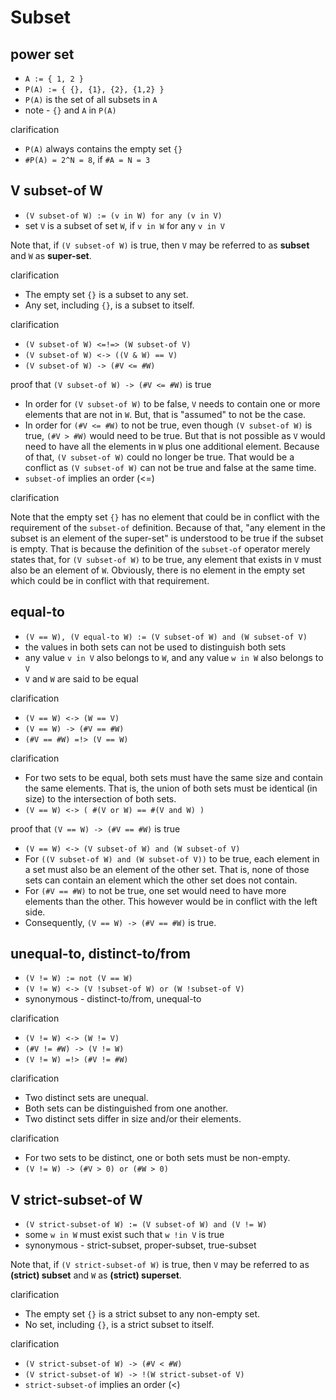 
<!-- ======================================================================= -->
# Subset

<!-- ======================================================================= -->
## power set

* `A := { 1, 2 }`
* `P(A) := { {}, {1}, {2}, {1,2} }`
* `P(A)` is the set of all subsets in `A`
* note - `{}` and `A` in `P(A)`

clarification

* `P(A)` always contains the empty set `{}`
* `#P(A) = 2^N = 8`, if `#A = N = 3`

<!-- ======================================================================= -->
## V subset-of W

* `(V subset-of W) := (v in W) for any (v in V)`
* set `V` is a subset of set `W`, if `v in W` for any `v in V`

Note that, if `(V subset-of W)` is true,
then `V` may be referred to as **subset**
and `W` as **super-set**.

clarification

* The empty set `{}` is a subset to any set.
* Any set, including `{}`, is a subset to itself.

clarification

* `(V subset-of W) <=!=> (W subset-of V)`
* `(V subset-of W) <-> ((V & W) == V)`
* `(V subset-of W) -> (#V <= #W)`

proof that `(V subset-of W) -> (#V <= #W)` is true

* In order for `(V subset-of W)` to be false, `V` needs to contain one or more
  elements that are not in `W`. But, that is "assumed" to not be the case.
* In order for `(#V <= #W)` to not be true, even though `(V subset-of W)` is
  true, `(#V > #W)` would need to be true. But that is not possible as `V`
  would need to have all the elements in `W` plus one additional element.
  Because of that, `(V subset-of W)` could no longer be true. That would be a
  conflict as `(V subset-of W)` can not be true and false at the same time.
* `subset-of` implies an order (<=)

clarification

Note that the empty set `{}` has no element that could be in conflict with the
requirement of the `subset-of` definition. Because of that, "any element in the
subset is an element of the super-set" is understood to be true if the subset
is empty. That is because the definition of the `subset-of` operator merely
states that, for `(V subset-of W)` to be true, any element that exists in `V`
must also be an element of `W`. Obviously, there is no element in the empty
set which could be in conflict with that requirement.

<!-- ======================================================================= -->
## equal-to

* `(V == W), (V equal-to W) := (V subset-of W) and (W subset-of V)`
* the values in both sets can not be used to distinguish both sets
* any value `v in V` also belongs to `W`, and
  any value `w in W` also belongs to `V`
* `V` and `W` are said to be equal

clarification

* `(V == W) <-> (W == V)`
* `(V == W) -> (#V == #W)`
* `(#V == #W) =!> (V == W)`

clarification

* For two sets to be equal, both sets must have the same size and contain the
  same elements. That is, the union of both sets must be identical (in size)
  to the intersection of both sets.
* `(V == W) <-> ( #(V or W) == #(V and W) )`

proof that `(V == W) -> (#V == #W)` is true

* `(V == W) <-> (V subset-of W) and (W subset-of V)`
* For `((V subset-of W) and (W subset-of V))` to be true, each element in
  a set must also be an element of the other set. That is, none of those
  sets can contain an element which the other set does not contain.
* For `(#V == #W)` to not be true, one set would need to have more elements
  than the other. This however would be in conflict with the left side.
* Consequently, `(V == W) -> (#V == #W)` is true.

<!-- ======================================================================= -->
## unequal-to, distinct-to/from

* `(V != W) := not (V == W)`
* `(V != W) <-> (V !subset-of W) or (W !subset-of V)`
* synonymous - distinct-to/from, unequal-to

clarification

* `(V != W) <-> (W != V)`
* `(#V != #W) -> (V != W)`
* `(V != W) =!> (#V != #W)`

clarification

* Two distinct sets are unequal.
* Both sets can be distinguished from one another.
* Two distinct sets differ in size and/or their elements.

clarification

* For two sets to be distinct, one or both sets must be non-empty.
* `(V != W) -> (#V > 0) or (#W > 0)`

<!-- ======================================================================= -->
## V strict-subset-of W

* `(V strict-subset-of W) := (V subset-of W) and (V != W)`
* some `w in W` must exist such that `w !in V` is true
* synonymous - strict-subset, proper-subset, true-subset

Note that, if `(V strict-subset-of W)` is true,
then `V` may be referred to as **(strict) subset**
and `W` as **(strict) superset**.

clarification

* The empty set `{}` is a strict subset to any non-empty set.
* No set, including `{}`, is a strict subset to itself.

clarification

* `(V strict-subset-of W) -> (#V < #W)`
* `(V strict-subset-of W) -> !(W strict-subset-of V)`
* `strict-subset-of` implies an order (<)
